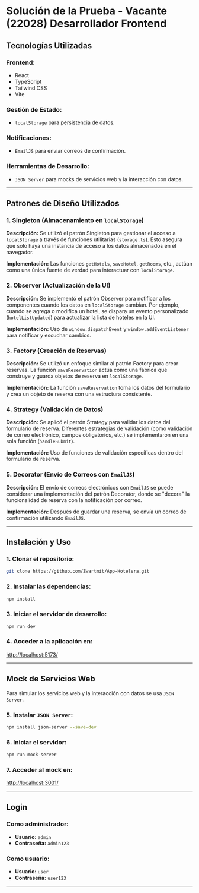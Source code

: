 # Solución de la Prueba - Vacante (22028) Desarrollador Frontend

## Tecnologías Utilizadas

### Frontend:
- React
- TypeScript
- Tailwind CSS
- Vite

### Gestión de Estado:
- `localStorage` para persistencia de datos.

### Notificaciones:
- `EmailJS` para enviar correos de confirmación.

### Herramientas de Desarrollo:
- `JSON Server` para mocks de servicios web y la interacción con datos.

---

## Patrones de Diseño Utilizados

### 1. **Singleton** (Almacenamiento en `localStorage`)
**Descripción:** Se utilizó el patrón Singleton para gestionar el acceso a `localStorage` a través de funciones utilitarias (`storage.ts`). Esto asegura que solo haya una instancia de acceso a los datos almacenados en el navegador.

**Implementación:** Las funciones `getHotels`, `saveHotel`, `getRooms`, etc., actúan como una única fuente de verdad para interactuar con `localStorage`.

### 2. **Observer** (Actualización de la UI)
**Descripción:** Se implementó el patrón Observer para notificar a los componentes cuando los datos en `localStorage` cambian. Por ejemplo, cuando se agrega o modifica un hotel, se dispara un evento personalizado (`hotelListUpdated`) para actualizar la lista de hoteles en la UI.

**Implementación:** Uso de `window.dispatchEvent` y `window.addEventListener` para notificar y escuchar cambios.

### 3. **Factory** (Creación de Reservas)
**Descripción:** Se utilizó un enfoque similar al patrón Factory para crear reservas. La función `saveReservation` actúa como una fábrica que construye y guarda objetos de reserva en `localStorage`.

**Implementación:** La función `saveReservation` toma los datos del formulario y crea un objeto de reserva con una estructura consistente.

### 4. **Strategy** (Validación de Datos)
**Descripción:** Se aplicó el patrón Strategy para validar los datos del formulario de reserva. Diferentes estrategias de validación (como validación de correo electrónico, campos obligatorios, etc.) se implementaron en una sola función (`handleSubmit`).

**Implementación:** Uso de funciones de validación específicas dentro del formulario de reserva.

### 5. **Decorator** (Envío de Correos con `EmailJS`)
**Descripción:** El envío de correos electrónicos con `EmailJS` se puede considerar una implementación del patrón Decorator, donde se "decora" la funcionalidad de reserva con la notificación por correo.

**Implementación:** Después de guardar una reserva, se envía un correo de confirmación utilizando `EmailJS`.

---

## Instalación y Uso

### 1. Clonar el repositorio:
```sh
git clone https://github.com/Zwartmit/App-Hotelera.git
```

### 2. Instalar las dependencias:
```sh
npm install
```

### 3. Iniciar el servidor de desarrollo:
```sh
npm run dev
```

### 4. Acceder a la aplicación en:
[http://localhost:5173/](http://localhost:5173/)

---

## Mock de Servicios Web
Para simular los servicios web y la interacción con datos se usa `JSON Server`.

### 5. Instalar `JSON Server`:
```sh
npm install json-server --save-dev
```

### 6. Iniciar el servidor:
```sh
npm run mock-server
```

### 7. Acceder al mock en:
[http://localhost:3001/](http://localhost:3001/)

---

## Login

### Como administrador:
- **Usuario:** `admin`
- **Contraseña:** `admin123`

### Como usuario:
- **Usuario:** `user`
- **Contraseña:** `user123`

---
